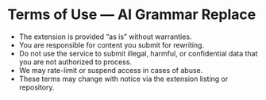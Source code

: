# Terms of Use — AI Grammar Replace

- The extension is provided “as is” without warranties.  
- You are responsible for content you submit for rewriting.  
- Do not use the service to submit illegal, harmful, or confidential data that you are not authorized to process.  
- We may rate-limit or suspend access in cases of abuse.  
- These terms may change with notice via the extension listing or repository.

